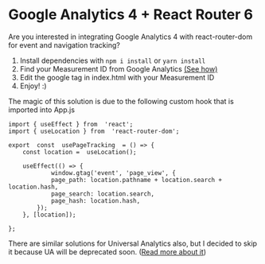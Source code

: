 # Google Analytics 4 + React Router 6

Are you interested in integrating Google Analytics 4 with react-router-dom for event and navigation tracking?

1.  Install dependencies with `npm i install` or `yarn install`
2.  Find your Measurement ID from Google Analytics [(See how)](https://support.google.com/analytics/answer/12270356?hl=en#:~:text=A%20Measurement%20ID%20is%20an,same%20as%20your%20destination%20ID.)
3.  Edit the google tag in index.html with your Measurement ID
4.  Enjoy! :)

The magic of this solution is due to the following custom hook that is imported into App.js

    import { useEffect } from  'react';
    import { useLocation } from  'react-router-dom';

    export  const  usePageTracking  = () => {
        const location =  useLocation();

        useEffect(() => {
    		    window.gtag('event', 'page_view', {
    		    page_path: location.pathname + location.search + location.hash,
    		    page_search: location.search,
    		    page_hash: location.hash,
    	    });
        }, [location]);

    };

There are similar solutions for Universal Analytics also, but I decided to skip it because UA will be deprecated soon. ([Read more about it](https://support.google.com/analytics/answer/11583528?hl=en#:~:text=On%20July%201,%202023,%20standard,Google%20Analytics%204%20going%20forward.))
